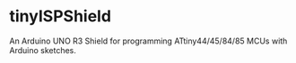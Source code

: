 tinyISPShield
=============

An Arduino UNO R3 Shield for programming ATtiny44/45/84/85 MCUs with Arduino sketches.
